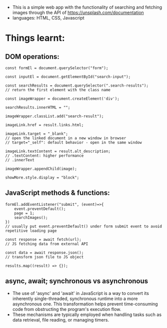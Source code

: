 - This is a simple web app with the functionality of searching and fetching images through the API of https://unsplash.com/documentation
- languages: HTML, CSS, Javascript

# Things learnt:
## DOM operations:
```
const formEl = document.querySelector("form");

const inputEl = document.getElementById("search-input");

const searchResults = document.querySelector(".search-results");
// return the first element with the class name

const imageWrapper = document.createElement('div');

searchResults.innerHTML = "";

imageWrapper.classList.add("search-result");

imageLink.href = result.links.html;

imageLink.target = "_blank";
// open the linked document in a new window in browser
// target="_self": default behavior - open in the same window

imageLink.textContent = result.alt_description;
// .textContent: higher performance
// .innerText

imageWrapper.appendChild(image);

showMore.style.display = "block";
```

## JavaScript methods & functions:
```
formEl.addEventListener("submit", (event)=>{
    event.preventDefault();
    page = 1;
    searchImages();
})
// usually put event.preventDefault() under form submit event to avoid repetitive loading page

const response = await fetch(url);
// JS fetching data from external API

const data = await response.json();
// transform json file to JS object

results.map((result) => {});
```

## async, await; synchronous vs asynchronous 
- The use of 'async' and 'await' in JavaScript is a way to convert its inherently single-threaded, synchronous runtime into a more asynchronous one. This transformation helps prevent time-consuming code from obstructing the program's execution flow. 
- These mechanisms are typically employed when handling tasks such as data retrieval, file reading, or managing timers.
